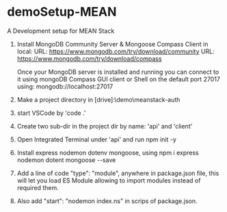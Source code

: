 # demoSetup-MEAN
A Development setup for MEAN Stack 

1. Install MongoDB Community Server & Mongoose Compass Client in local:
   URL: https://www.mongodb.com/try/download/community
   URL: https://www.mongodb.com/try/download/compass

   Once your MongoDB server is installed and running you can connect to it using 
   mongoDB Compass GUI client or Shell on the default port 27017
   using: mongodb://localhost:27017

2.  Make a project directory in [drive]:\demo\meanstack-auth
3.  start VSCode by 'code .'
4.  Create two sub-dir in the project dir by name: 'api' and 'client'
5.  Open Integrated Terminal under 'api' and run npm init -y
6.  Install express nodemon dotenv mongoose, using npm i express nodemon dotent mongoose --save
7.  Add a line of code "type": "module", anywhere in package.json file, this will let you load ES Module
   allowing to import modules instead of required them.
8.  Also add "start": "nodemon index.ns" in scrips of package.json.
   

